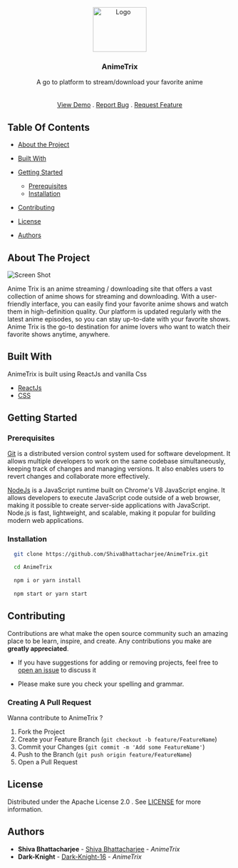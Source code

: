 <p align="center">
  <a href="https://github.com/ShivaBhattacharjee/AnimeTrix">
    <img src="https://user-images.githubusercontent.com/95211406/224316874-4fa09fa0-eae0-4e28-9da8-ca30aaf6d463.gif" alt="Logo" width="120px" height="100px">
  </a>
<br/>

  
  <h3 align="center">AnimeTrix</h3>

  <p align="center">
    A go to platform to stream/download your favorite anime
    <br/>
    <br/>
    <br/>
    <a href="https://animetrix.vercel.app/">View Demo</a>
    .
    <a href="https://github.com/ShivaBhattacharjee/AnimeTrix/issues">Report Bug</a>
    .
    <a href="https://github.com/ShivaBhattacharjee/AnimeTrix/issues">Request Feature</a>
  </p>
</p>



## Table Of Contents

* [About the Project](#about-the-project)
* [Built With](#built-with)
* [Getting Started](#getting-started)
  * [Prerequisites](#prerequisites)
  * [Installation](#installation)

* [Contributing](#contributing)
* [License](#license)
* [Authors](#authors)

## About The Project

![Screen Shot](https://user-images.githubusercontent.com/95211406/231963035-24a0f85f-86a9-4ebd-9aa9-de0bf8872b5f.png)

Anime Trix is an anime streaming / downloading site that offers a vast collection of anime shows for streaming and downloading. With a user-friendly interface, you can easily find your favorite anime shows and watch them in high-definition quality. Our platform is updated regularly with the latest anime episodes, so you can stay up-to-date with your favorite shows. Anime Trix is the go-to destination for anime lovers who want to watch their favorite shows anytime, anywhere.

## Built With

AnimeTrix is built using ReactJs and vanilla Css

* [ReactJs](https://reactjs.org/docs/getting-started.html)
* [CSS](https://developer.mozilla.org/en-US/docs/Web/CSS)

## Getting Started


### Prerequisites

<a href="https://git-scm.com/downloads" >Git</a> is a distributed version control system used for software development. It allows multiple developers to work on the same codebase simultaneously, keeping track of changes and managing versions. It also enables users to revert changes and collaborate more effectively.



<a href="https://nodejs.org/en/download/">NodeJs</a> is a JavaScript runtime built on Chrome's V8 JavaScript engine. It allows developers to execute JavaScript code outside of a web browser, making it possible to create server-side applications with JavaScript. Node.js is fast, lightweight, and scalable, making it popular for building modern web applications.

### Installation
```sh
  git clone https://github.com/ShivaBhattacharjee/AnimeTrix.git
  
  cd AnimeTrix
  
  npm i or yarn install
  
  npm start or yarn start
```
## Contributing

Contributions are what make the open source community such an amazing place to be learn, inspire, and create. Any contributions you make are **greatly appreciated**.
* If you have suggestions for adding or removing projects, feel free to [open an issue](https://github.com/ShivaBhattacharjee/AnimeTrix/issues) to discuss it

* Please make sure you check your spelling and grammar.

### Creating A Pull Request

Wanna contribute to AnimeTrix ?

1. Fork the Project
2. Create your Feature Branch (`git checkout -b feature/FeatureName`)
3. Commit your Changes (`git commit -m 'Add some FeatureName'`)
4. Push to the Branch (`git push origin feature/FeatureName`)
5. Open a Pull Request

## License

Distributed under the Apache License 2.0 . See [LICENSE](https://github.com/ShivaBhattacharjee/AnimeTrix/blob/main/LICENSE) for more information.

## Authors

* **Shiva Bhattacharjee** - [Shiva Bhattacharjee](https://github.com/ShivaBhattacharjee) - *AnimeTrix*
* **Dark-Knight** - [Dark-Knight-16](https://github.com/Dark-Knight-16) - *AnimeTrix*


